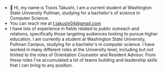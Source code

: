 - 👋 Hi, my name is Travis Takushi, I am a current student at Washington State University Pullman, studying for a bachelor's of science in Computer Science.
- You can reach me at t.takushi04@gmail.com
- I have lots of experience in fields related to public outreach and relations, specifically those targeting audiences looking to pursue higher education. I am currently a student at Washington State University, Pullman Campus, studying for a bachelor's in computer science. I have worked in many different roles at the University level, including but not limited to the roles of Orientation Counselor and Resident Advisor. From these roles I've accumulated a lot of teams building and leadership skills that I can bring to any position.

<!---
takoosh808/takoosh808 is a ✨ special ✨ repository because its `README.md` (this file) appears on your GitHub profile.
You can click the Preview link to take a look at your changes.
--->
